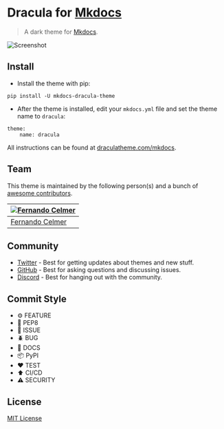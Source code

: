 # Dracula for [Mkdocs](https://www.mkdocs.org/)

> A dark theme for [Mkdocs](https://www.mkdocs.org/).

![Screenshot](https://raw.githubusercontent.com/FernandoCelmer/mkdocs/develop/screenshot.png)

## Install

- Install the theme with pip:

```
pip install -U mkdocs-dracula-theme
```

- After the theme is installed, edit your `mkdocs.yml` file and set the theme name to `dracula`:

```
theme:
    name: dracula
```

All instructions can be found at [draculatheme.com/mkdocs](https://draculatheme.com/mkdocs).

## Team

This theme is maintained by the following person(s) and a bunch of [awesome contributors](https://github.com/dracula/foobar/graphs/contributors).

| [![Fernando Celmer](https://github.com/FernandoCelmer.png?size=100)](https://github.com/FernandoCelmer) |
| ---------------------------------------------------------------------------------------- |
| [Fernando Celmer](https://github.com/FernandoCelmer)                                          |

## Community

- [Twitter](https://twitter.com/draculatheme) - Best for getting updates about themes and new stuff.
- [GitHub](https://github.com/dracula/dracula-theme/discussions) - Best for asking questions and discussing issues.
- [Discord](https://draculatheme.com/discord-invite) - Best for hanging out with the community.

## Commit Style

- ⚙️ FEATURE
- 📝 PEP8
- 📌 ISSUE
- 🪲 BUG
- 📘 DOCS
- 📦 PyPI
- ❤️️ TEST
- ⬆️ CI/CD
- ⚠️ SECURITY

## License

[MIT License](./LICENSE)
